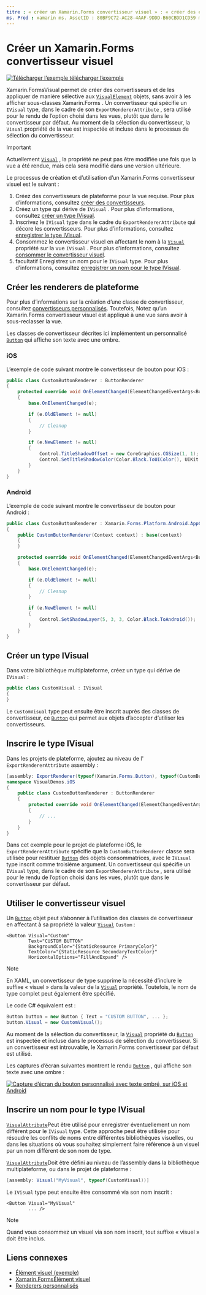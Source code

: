 ```yaml
---
titre : « créer un Xamarin.Forms convertisseur visuel » : « créer des éléments Xamarin.Forms visuels à appliquer de manière sélective aux objets VisualElement, sans avoir à les afficher sous-classes Xamarin.Forms ».
ms. Prod : xamarin ms. AssetID : 80BF9C72-AC28-4AAF-9DDD-B60CBDD1CD59 ms. Technology : xamarin-Forms Author : davidbritch ms. Author : dabritch ms. Date : 03/12/2019 No-Loc : [ Xamarin.Forms , Xamarin.Essentials ]
---
```


# <a name="create-a-xamarinforms-visual-renderer"></a>Créer un Xamarin.Forms convertisseur visuel

[![Télécharger ](~/media/shared/download.png) l’exemple télécharger l’exemple](https://docs.microsoft.com/samples/xamarin/xamarin-forms-samples/userinterface-visualdemos)

Xamarin.FormsVisual permet de créer des convertisseurs et de les appliquer de manière sélective aux [`VisualElement`](xref:Xamarin.Forms.VisualElement) objets, sans avoir à les afficher sous-classes Xamarin.Forms . Un convertisseur qui spécifie un `IVisual` type, dans le cadre de son `ExportRendererAttribute` , sera utilisé pour le rendu de l’option choisi dans les vues, plutôt que dans le convertisseur par défaut. Au moment de la sélection du convertisseur, la `Visual` propriété de la vue est inspectée et incluse dans le processus de sélection du convertisseur.

> [!IMPORTANT]
> Actuellement [`Visual`](xref:Xamarin.Forms.VisualElement.Visual) , la propriété ne peut pas être modifiée une fois que la vue a été rendue, mais cela sera modifié dans une version ultérieure.

Le processus de création et d’utilisation d’un Xamarin.Forms convertisseur visuel est le suivant :

1. Créez des convertisseurs de plateforme pour la vue requise. Pour plus d’informations, consultez [créer des convertisseurs](#create-platform-renderers).
1. Créez un type qui dérive de `IVisual` . Pour plus d’informations, consultez [créer un type IVisual](#create-an-ivisual-type).
1. Inscrivez le `IVisual` type dans le cadre du `ExportRendererAttribute` qui décore les convertisseurs. Pour plus d’informations, consultez [enregistrer le type IVisual](#register-the-ivisual-type).
1. Consommez le convertisseur visuel en affectant le nom à la [`Visual`](xref:Xamarin.Forms.VisualElement.Visual) propriété sur la vue `IVisual` . Pour plus d’informations, consultez [consommer le convertisseur visuel](#consume-the-visual-renderer).
1. facultatif Enregistrez un nom pour le `IVisual` type. Pour plus d’informations, consultez [enregistrer un nom pour le type IVisual](#register-a-name-for-the-ivisual-type).

## <a name="create-platform-renderers"></a>Créer les renderers de plateforme

Pour plus d’informations sur la création d’une classe de convertisseur, consultez [convertisseurs personnalisés](~/xamarin-forms/app-fundamentals/custom-renderer/index.md). Toutefois, Notez qu’un Xamarin.Forms convertisseur visuel est appliqué à une vue sans avoir à sous-reclasser la vue.

Les classes de convertisseur décrites ici implémentent un personnalisé [`Button`](xref:Xamarin.Forms.Button) qui affiche son texte avec une ombre.

### <a name="ios"></a>iOS

L’exemple de code suivant montre le convertisseur de bouton pour iOS :

```csharp
public class CustomButtonRenderer : ButtonRenderer
{
    protected override void OnElementChanged(ElementChangedEventArgs<Button> e)
    {
        base.OnElementChanged(e);

        if (e.OldElement != null)
        {
            // Cleanup
        }

        if (e.NewElement != null)
        {
            Control.TitleShadowOffset = new CoreGraphics.CGSize(1, 1);
            Control.SetTitleShadowColor(Color.Black.ToUIColor(), UIKit.UIControlState.Normal);
        }
    }
}
```

### <a name="android"></a>Android

L’exemple de code suivant montre le convertisseur de bouton pour Android :

```csharp
public class CustomButtonRenderer : Xamarin.Forms.Platform.Android.AppCompat.ButtonRenderer
{
    public CustomButtonRenderer(Context context) : base(context)
    {
    }

    protected override void OnElementChanged(ElementChangedEventArgs<Button> e)
    {
        base.OnElementChanged(e);

        if (e.OldElement != null)
        {
            // Cleanup
        }

        if (e.NewElement != null)
        {
            Control.SetShadowLayer(5, 3, 3, Color.Black.ToAndroid());
        }
    }
}
```

## <a name="create-an-ivisual-type"></a>Créer un type IVisual

Dans votre bibliothèque multiplateforme, créez un type qui dérive de `IVisual` :

```csharp
public class CustomVisual : IVisual
{
}
```

Le `CustomVisual` type peut ensuite être inscrit auprès des classes de convertisseur, ce [`Button`](xref:Xamarin.Forms.Button) qui permet aux objets d’accepter d’utiliser les convertisseurs.

## <a name="register-the-ivisual-type"></a>Inscrire le type IVisual

Dans les projets de plateforme, ajoutez au niveau de l' `ExportRendererAttribute` assembly :

```csharp
[assembly: ExportRenderer(typeof(Xamarin.Forms.Button), typeof(CustomButtonRenderer), new[] { typeof(CustomVisual) })]
namespace VisualDemos.iOS
{
    public class CustomButtonRenderer : ButtonRenderer
    {
        protected override void OnElementChanged(ElementChangedEventArgs<Button> e)
        {
            // ...
        }
    }
}
```

Dans cet exemple pour le projet de plateforme iOS, le `ExportRendererAttribute` spécifie que la `CustomButtonRenderer` classe sera utilisée pour restituer [`Button`](xref:Xamarin.Forms.Button) des objets consommatrices, avec le `IVisual` type inscrit comme troisième argument. Un convertisseur qui spécifie un `IVisual` type, dans le cadre de son `ExportRendererAttribute` , sera utilisé pour le rendu de l’option choisi dans les vues, plutôt que dans le convertisseur par défaut.

## <a name="consume-the-visual-renderer"></a>Utiliser le convertisseur visuel

Un [`Button`](xref:Xamarin.Forms.Button) objet peut s’abonner à l’utilisation des classes de convertisseur en affectant à sa propriété la valeur [`Visual`](xref:Xamarin.Forms.VisualElement.Visual) `Custom` :

```xaml
<Button Visual="Custom"
        Text="CUSTOM BUTTON"
        BackgroundColor="{StaticResource PrimaryColor}"
        TextColor="{StaticResource SecondaryTextColor}"
        HorizontalOptions="FillAndExpand" />
```

> [!NOTE]
> En XAML, un convertisseur de type supprime la nécessité d’inclure le suffixe « visuel » dans la valeur de la [`Visual`](xref:Xamarin.Forms.VisualElement.Visual) propriété. Toutefois, le nom de type complet peut également être spécifié.

Le code C# équivalent est :

```csharp
Button button = new Button { Text = "CUSTOM BUTTON", ... };
button.Visual = new CustomVisual();
```

Au moment de la sélection du convertisseur, la [`Visual`](xref:Xamarin.Forms.VisualElement.Visual) propriété du [`Button`](xref:Xamarin.Forms.Button) est inspectée et incluse dans le processus de sélection du convertisseur. Si un convertisseur est introuvable, le Xamarin.Forms convertisseur par défaut est utilisé.

Les captures d’écran suivantes montrent le rendu [`Button`](xref:Xamarin.Forms.Button) , qui affiche son texte avec une ombre :

[![Capture d’écran du bouton personnalisé avec texte ombré, sur iOS et Android](material-visual-images/custom-button.png "Bouton avec texte ombré")](material-visual-images/custom-button-large.png#lightbox)

## <a name="register-a-name-for-the-ivisual-type"></a>Inscrire un nom pour le type IVisual

[`VisualAttribute`](xref:Xamarin.Forms.VisualAttribute)Peut être utilisé pour enregistrer éventuellement un nom différent pour le `IVisual` type. Cette approche peut être utilisée pour résoudre les conflits de noms entre différentes bibliothèques visuelles, ou dans les situations où vous souhaitez simplement faire référence à un visuel par un nom différent de son nom de type.

[`VisualAttribute`](xref:Xamarin.Forms.VisualAttribute)Doit être défini au niveau de l’assembly dans la bibliothèque multiplateforme, ou dans le projet de plateforme :

```csharp
[assembly: Visual("MyVisual", typeof(CustomVisual))]
```

Le `IVisual` type peut ensuite être consommé via son nom inscrit :

```xaml
<Button Visual="MyVisual"
        ... />
```

> [!NOTE]
> Quand vous consommez un visuel via son nom inscrit, tout suffixe « visuel » doit être inclus.

## <a name="related-links"></a>Liens connexes

- [Élément visuel (exemple)](https://docs.microsoft.com/samples/xamarin/xamarin-forms-samples/userinterface-visualdemos)
- [Xamarin.FormsÉlément visuel](material-visual.md)
- [Renderers personnalisés](~/xamarin-forms/app-fundamentals/custom-renderer/index.md)

